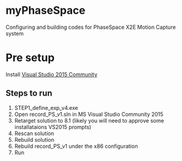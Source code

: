 # myPhaseSpace
Configuring and building codes for PhaseSpace X2E Motion Capture system

# Pre setup
Install [Visual Studio 2015 Community](http://download.microsoft.com/download/b/e/d/bedddfc4-55f4-4748-90a8-ffe38a40e89f/vs2015.3.com_enu.iso)

## Steps to run
1. STEP1_define_exp_v4.exe
2. Open record_PS_v1.sln in MS Visual Studio Community 2015
3. Retarget solution to 8.1 (likely you will need to approve some installataions VS2015 prompts)
4. Rescan solution
5. Rebuild solution
6. Rebuild record_PS_v1 under the x86 configuration
7. Run
